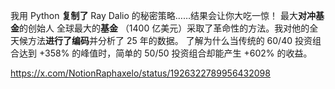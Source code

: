  我用 Python **复制了** Ray Dalio 的秘密策略……结果会让你大吃一惊！ 最大**对冲基金**的创始人   全球最大的**基金** （1400 亿美元）采取了革命性的方法。我对他的全天候方法**进行了编码**并分析了 25 年的数据。 了解为什么当传统的 60/40 投资组合达到 +358% 的峰值时，简单的 50/50 投资组合却能产生 +602% 的收益。



https://x.com/NotionRaphaxelo/status/1926322789956432098
